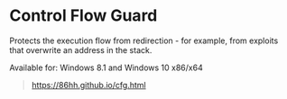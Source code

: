 # Control Flow Guard

Protects the execution flow from redirection - for example, from exploits that overwrite an address in the stack.

Available for: Windows 8.1 and Windows 10 x86/x64

> https://86hh.github.io/cfg.html
